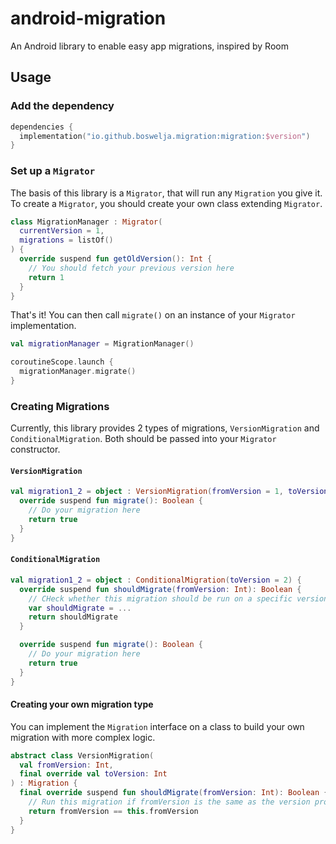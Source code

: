 # android-migration
An Android library to enable easy app migrations, inspired by Room

## Usage

### Add the dependency

```kotlin
dependencies {
  implementation("io.github.boswelja.migration:migration:$version")
}
```

### Set up a `Migrator`

The basis of this library is a `Migrator`, that will run any `Migration` you give it. To create a `Migrator`, you should create your own class extending `Migrator`.

```kotlin
class MigrationManager : Migrator(
  currentVersion = 1,
  migrations = listOf()
) {
  override suspend fun getOldVersion(): Int {
    // You should fetch your previous version here
    return 1
  }
}
```

That's it! You can then call `migrate()` on an instance of your `Migrator` implementation.

```kotlin
val migrationManager = MigrationManager()

coroutineScope.launch {
  migrationManager.migrate()
}
```

### Creating Migrations

Currently, this library provides 2 types of migrations, `VersionMigration` and `ConditionalMigration`. Both should be passed into your `Migrator` constructor.

#### `VersionMigration`

```kotlin
val migration1_2 = object : VersionMigration(fromVersion = 1, toVersion = 2) {
  override suspend fun migrate(): Boolean {
    // Do your migration here
    return true
  }
}
```

#### `ConditionalMigration`

```kotlin
val migration1_2 = object : ConditionalMigration(toVersion = 2) {
  override suspend fun shouldMigrate(fromVersion: Int): Boolean {
    // CHeck whether this migration should be run on a specific version
    var shouldMigrate = ...
    return shouldMigrate
  }

  override suspend fun migrate(): Boolean {
    // Do your migration here
    return true
  }
}
```

#### Creating your own migration type

You can implement the `Migration` interface on a class to build your own migration with more complex logic.

```kotlin
abstract class VersionMigration(
  val fromVersion: Int,
  final override val toVersion: Int
) : Migration {
  final override suspend fun shouldMigrate(fromVersion: Int): Boolean {
    // Run this migration if fromVersion is the same as the version provided by the user
    return fromVersion == this.fromVersion
  }
}
```
